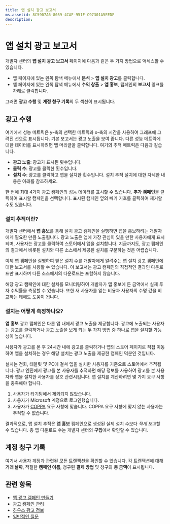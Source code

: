 ```yaml
---
title: 앱 설치 광고 보고서
ms.assetid: 8C5907A6-8059-4CAF-951F-C97301A5EEDF
description: 
---
```


# 앱 설치 광고 보고서

개발자 센터의 **앱 설치 광고 보고서** 페이지에 다음과 같은 두 가지 방법으로 액세스할 수 있습니다.

-   앱 페이지에 있는 왼쪽 탐색 메뉴에서 **분석** &gt; **앱 설치 광고**를 클릭합니다.
-   앱 페이지에 있는 왼쪽 탐색 메뉴에서 **수익 창출** &gt; **앱 홍보**, 캠페인의 **보고서** 링크를 차례로 클릭합니다.

그러면 **광고 수행** 및 **계정 청구 기록**의 두 섹션이 표시됩니다.

## 광고 수행

여기에서 성능 메트릭은 y-축의 선택한 메트릭과 x-축의 시간을 사용하여 그래프에 그려진 선으로 표시됩니다. 기본 보고서는 광고 노출을 보여 줍니다. 다른 성능 메트릭에 대한 데이터를 표시하려면 탭 머리글을 클릭합니다. 여기의 추적 메트릭은 다음과 같습니다.

-   **광고 노출**: 광고가 표시된 횟수입니다.
-   **클릭 수**: 광고를 클릭한 횟수입니다.
-   **설치 수**: 광고를 클릭하고 앱을 설치한 횟수입니다. 설치 추적 설치에 대한 자세한 내용은 아래를 참조하세요.

한 번에 최대 4가지 광고 캠페인의 성능 데이터를 표시할 수 있습니다. **추가 캠페인**을 클릭하여 표시할 캠페인을 선택합니다. 표시된 캠페인 옆의 빼기 기호를 클릭하여 제거할 수도 있습니다.

### 설치 추적이란?

개발자 센터에서 **앱 홍보**를 통해 설치 광고 캠페인을 실행하면 앱을 홍보하려는 개발자에게 필요한 만큼 노출됩니다. 광고 노출은 앱에 가장 관심이 있을 만한 사용자에게 표시되며, 사용자는 광고를 클릭하여 스토어에서 앱을 설치합니다. 지금까지도, 광고 캠페인의 결과에서 비롯된 설치와 다른 소스에서 제공된 설치를 구분하는 것은 어렵습니다.

이제 앱 캠페인을 실행하여 받은 설치 수를 개발자에게 알려주는 앱 설치 광고 캠페인에 대한 보고서를 사용할 수 있습니다. 이 보고서는 광고 캠페인의 직접적인 결과인 다운로드만 표시하며 다른 소스에서의 다운로드는 포함하지 않습니다.

해당 광고 캠페인에 대한 설치를 모니터링하여 개발자가 앱 홍보에 든 금액에서 실제 투자 수익률을 측정할 수 있습니다. 또한 새 사용자를 얻는 비용과 사용자의 수명 값을 비교하는 데에도 도움이 됩니다.

### 설치는 어떻게 측정하나요?

**앱 홍보** 광고 캠페인은 다른 앱 내에서 광고 노출을 제공합니다. 광고에 노출되는 사용자는 광고를 클릭하거나 광고 노출을 보게 되는 두 가지 방법 중 하나로 앱을 설치할 가능성이 높습니다.

사용자가 광고를 본 후 24시간 내에 광고를 클릭하거나 앱의 스토어 페이지로 직접 이동하여 앱을 설치하는 경우 해당 설치는 광고 노출을 제공한 캠페인 덕분인 것입니다.

설치는 전화, 태블릿 및 PC에 걸쳐 앱을 설치한 사용자를 기준으로 스토어에서 추적됩니다. 광고 엔진에서 광고를 본 사용자를 추적하면 해당 정보를 사용하여 광고를 본 사용자와 앱을 설치한 사용자를 상호 관련시킵니다. 앱 설치를 계산하려면 몇 가지 요구 사항을 충족해야 합니다.

1.  사용자가 타기팅에서 제외되지 않았습니다.
2.  사용자가 Microsoft 계정으로 로그인했습니다.
3.  사용자가 [COPPA](http://go.microsoft.com/fwlink?LinkId=536558) 요구 사항에 맞습니다. COPPA 요구 사항에 맞지 않는 사용자는 추적할 수 없습니다.

결과적으로, 앱 설치 추적은 **앱 홍보** 캠페인으로 생성된 실제 설치 수보다 *적게 보고*할 수 있습니다. 총 앱 다운로드 수는 개발자 센터의 **구입**에서 확인할 수 있습니다.

## 계정 청구 기록

여기서 사용자 계정과 관련된 모든 트랜잭션을 확인할 수 있습니다. 각 트랜잭션에 대해 **거래 날짜**, 적절한 **캠페인 이름**, 청구된 **결제 방법** 및 청구의 **총 금액**이 표시됩니다.

## 관련 항목

* [앱 광고 캠페인 만들기](create-an-ad-campaign-for-your-app.md)
* [광고 캠페인 관리](managing-your-ad-campaign.md)
* [하우스 광고 정보](about-house-ads.md)
* [일반적인 질문](common-questions.md)
 

 






<!--HONumber=Mar16_HO1-->


